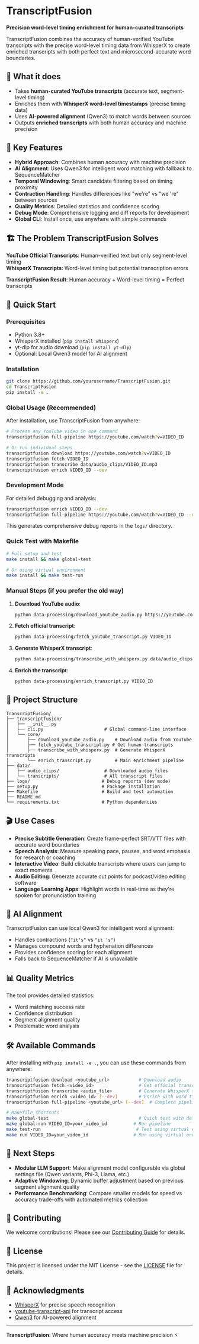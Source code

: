 # TranscriptFusion

**Precision word-level timing enrichment for human-curated transcripts**

TranscriptFusion combines the accuracy of human-verified YouTube transcripts with the precise word-level timing data from WhisperX to create enriched transcripts with both perfect text and microsecond-accurate word boundaries.

## 🎯 What it does

- Takes **human-curated YouTube transcripts** (accurate text, segment-level timing)
- Enriches them with **WhisperX word-level timestamps** (precise timing data)
- Uses **AI-powered alignment** (Qwen3) to match words between sources
- Outputs **enriched transcripts** with both human accuracy and machine precision

## 🔧 Key Features

- **Hybrid Approach**: Combines human accuracy with machine precision
- **AI Alignment**: Uses Qwen3 for intelligent word matching with fallback to SequenceMatcher
- **Temporal Windowing**: Smart candidate filtering based on timing proximity
- **Contraction Handling**: Handles differences like "we're" vs "we 're" between sources
- **Quality Metrics**: Detailed statistics and confidence scoring
- **Debug Mode**: Comprehensive logging and diff reports for development
- **Global CLI**: Install once, use anywhere with simple commands

## 🏗️ The Problem TranscriptFusion Solves

**YouTube Official Transcripts**: Human-verified text but only segment-level timing  
**WhisperX Transcripts**: Word-level timing but potential transcription errors

**TranscriptFusion Result**: Human accuracy + Word-level timing = Perfect transcripts

## 🚀 Quick Start

### Prerequisites

- Python 3.8+
- WhisperX installed (`pip install whisperx`)
- yt-dlp for audio download (`pip install yt-dlp`)
- Optional: Local Qwen3 model for AI alignment

### Installation

```bash
git clone https://github.com/yourusername/TranscriptFusion.git
cd TranscriptFusion
pip install -e .
```

### Global Usage (Recommended)

After installation, use TranscriptFusion from anywhere:

```bash
# Process any YouTube video in one command
transcriptfusion full-pipeline https://youtube.com/watch?v=VIDEO_ID

# Or run individual steps
transcriptfusion download https://youtube.com/watch?v=VIDEO_ID
transcriptfusion fetch VIDEO_ID
transcriptfusion transcribe data/audio_clips/VIDEO_ID.mp3
transcriptfusion enrich VIDEO_ID --dev
```

### Development Mode

For detailed debugging and analysis:

```bash
transcriptfusion enrich VIDEO_ID --dev
transcriptfusion full-pipeline https://youtube.com/watch?v=VIDEO_ID --dev
```

This generates comprehensive debug reports in the `logs/` directory.

### Quick Test with Makefile

```bash
# Full setup and test
make install && make global-test

# Or using virtual environment
make install && make test-run
```

### Manual Steps (if you prefer the old way)

1. **Download YouTube audio**:
   ```bash
   python data-processing/download_youtube_audio.py https://youtube.com/watch?v=VIDEO_ID
   ```

2. **Fetch official transcript**:
   ```bash
   python data-processing/fetch_youtube_transcript.py VIDEO_ID
   ```

3. **Generate WhisperX transcript**:
   ```bash
   python data-processing/transcribe_with_whisperx.py data/audio_clips/VIDEO_ID.mp3
   ```

4. **Enrich the transcript**:
   ```bash
   python data-processing/enrich_transcript.py VIDEO_ID
   ```

## 📁 Project Structure

```
TranscriptFusion/
├── transcriptfusion/
│   ├── __init__.py
│   ├── cli.py                       # Global command-line interface
│   └── core/
│       ├── download_youtube_audio.py    # Download audio from YouTube
│       ├── fetch_youtube_transcript.py # Get human transcripts
│       ├── transcribe_with_whisperx.py  # Generate WhisperX transcripts
│       └── enrich_transcript.py         # Main enrichment pipeline
├── data/
│   ├── audio_clips/                 # Downloaded audio files
│   └── transcripts/                 # All transcript files
├── logs/                           # Debug reports (dev mode)
├── setup.py                        # Package installation
├── Makefile                        # Build and test automation
├── README.md
└── requirements.txt                # Python dependencies
```

## 🎬 Use Cases

- **Precise Subtitle Generation**: Create frame-perfect SRT/VTT files with accurate word boundaries
- **Speech Analysis**: Measure speaking pace, pauses, and word emphasis for research or coaching
- **Interactive Video**: Build clickable transcripts where users can jump to exact moments
- **Audio Editing**: Generate accurate cut points for podcast/video editing software
- **Language Learning Apps**: Highlight words in real-time as they're spoken for pronunciation training

## 🧠 AI Alignment

TranscriptFusion can use local Qwen3 for intelligent word alignment:

- Handles contractions (`"it's"` vs `"it 's"`)
- Manages compound words and hyphenation differences
- Provides confidence scoring for each alignment
- Falls back to SequenceMatcher if AI is unavailable

## 📊 Quality Metrics

The tool provides detailed statistics:
- Word matching success rate
- Confidence distribution
- Segment alignment quality
- Problematic word analysis

## 🛠️ Available Commands

After installing with `pip install -e .`, you can use these commands from anywhere:

```bash
transcriptfusion download <youtube_url>           # Download audio
transcriptfusion fetch <video_id>                 # Get official transcript
transcriptfusion transcribe <audio_file>          # Generate WhisperX transcript
transcriptfusion enrich <video_id> [--dev]        # Enrich with word timing
transcriptfusion full-pipeline <youtube_url> [--dev]  # Complete pipeline

# Makefile shortcuts
make global-test                                  # Quick test with default video
make global-run VIDEO_ID=your_video_id          # Run pipeline
make test-run                                    # Test using virtual environment
make run VIDEO_ID=your_video_id                 # Run using virtual environment
```

## 🚀 Next Steps

- **Modular LLM Support**: Make alignment model configurable via global settings file (Qwen variants, Phi-3, Llama, etc.)
- **Adaptive Windowing**: Dynamic buffer adjustment based on previous segment alignment quality
- **Performance Benchmarking**: Compare smaller models for speed vs accuracy trade-offs with automated metrics collection

## 🤝 Contributing

We welcome contributions! Please see our [Contributing Guide](CONTRIBUTING.md) for details.

## 📄 License

This project is licensed under the MIT License - see the [LICENSE](LICENSE) file for details.

## 🙏 Acknowledgments

- [WhisperX](https://github.com/m-bain/whisperX) for precise speech recognition
- [youtube-transcript-api](https://github.com/jdepoix/youtube-transcript-api) for transcript access
- [Qwen3](https://github.com/QwenLM/Qwen) for AI-powered alignment

---

**TranscriptFusion**: Where human accuracy meets machine precision ⚡
